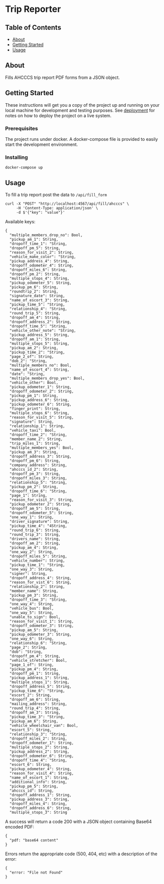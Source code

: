 # Trip Reporter

## Table of Contents

- [About](#about)
- [Getting Started](#getting_started)
- [Usage](#usage)

## About <a name = "about"></a>

Fills AHCCCS trip report PDF forms from a JSON object. 

## Getting Started <a name = "getting_started"></a>

These instructions will get you a copy of the project up and running on your local machine for development and testing purposes. See [deployment](#deployment) for notes on how to deploy the project on a live system.

### Prerequisites

The project runs under docker. A docker-compose file is provided to easily start the development environment. 

### Installing

```
docker-compose up
```

## Usage <a name = "usage"></a>

To fill a trip report post the data to `/api/fill_form`

```
curl -X "POST" "http://localhost:4567/api/fill/ahcccs" \
     -H 'Content-Type: application/json' \
     -d $'{"key": "value"}'
```

Available keys: 

```
{
  "multiple_members_drop_no": Bool,
  "pickup_am_1": String,
  "dropoff_time_1": "String,
  "dropoff_pm_5": String,
  "reason_for_visit_2": String,
  "vehicle_make_color": "String,
  "pickup_address_4": String,
  "dropoff_odometer_4": String,
  "dropoff_miles_6": String,
  "dropoff_pm_2": String,
  "multiple_stops_4": String,
  "pickup_odometer_5": String,
  "pickup_pm_6": String,
  "roundtrip_2": String,
  "signature_date": String,
  "name_of_escort_3": String,
  "pickup_time_5": "String,
  "relationship_4": "String,
  "round_trip_5": String,
  "dropoff_am_4": String,
  "dropoff_address_2": String,
  "dropoff_time_5": "String,
  "vehicle_other_note": "String,
  "pickup_address_5": String,
  "dropoff_am_1": String,
  "multiple_stops_5": String,
  "pickup_am_2": String,
  "pickup_time_2": "String,
  "page_2_of": String,
  "dob_2": "String,
  "multiple_members_no": Bool,
  "name_of_escort_4": String,
  "date": "String,
  "multiple_members_drop_yes": Bool,
  "vehicle_other": Bool,
  "pickup_odometer_1": String,
  "dropoff_odometer_2": String,
  "pickup_pm_1": String,
  "pickup_address_6": String,
  "pickup_odometer_6": String,
  "finger_print": String,
  "multiple_stops_6": String,
  "reason_for_visit_5": String,
  "signature": String,
  "relationship_1": String,
  "vehicle_taxi": Bool,
  "dropoff_time_2": "String,
  "member_name_2": String,
  "trip_miles_1": String,
  "multiple_members_yes": Bool,
  "pickup_am_3": String,
  "dropoff_address_3": String,
  "dropoff_pm_6": String,
  "company_address": String,
  "ahcccs_id_2": String,
  "dropoff_pm_3": String,
  "dropoff_miles_3": String,
  "relationship_5": "String,
  "pickup_pm_2": String,
  "dropoff_time_6": "String,
  "page_1": String,
  "reason_for_visit_3": String,
  "pickup_odometer_2": String,
  "dropoff_am_5": String,
  "dropoff_odometer_5": String,
  "one_way_1": String,
  "driver_signature": String,
  "pickup_time_4": "4String,
  "round_trip_6": String,
  "round_trip_3": String,
  "drivers_name": String,
  "dropoff_am_2": String,
  "pickup_am_4": String,
  "one_way_2": String,
  "dropoff_miles_5": String,
  "vehicle_number": String,
  "pickup_time_1": "String,
  "one_way_3": String,
  "signer": String,
  "dropoff_address_4": String,
  "reason_for_vist_6": String,
  "relationship_2": String,
  "member_name": String,
  "pickup_pm_3": String,
  "dropoff_time_3": "String,
  "one_way_4": String,
  "vehicle_bus": Bool,
  "one_way_5": String,
  "unable_to_sign": Bool,
  "reason_for_visit_1": String,
  "dropoff_odometer_3": String,
  "pickup_am_5": String,
  "pickup_odometer_3": String,
  "one_way_6": String,
  "relationship_6": "String,
  "page_2": String,
  "dob": "String,
  "dropoff_pm_4": String,
  "vehicle_stretcher": Bool,
  "page_1_of": String,
  "pickup_pm_4": String,
  "dropoff_pm_1": String,
  "pickup_address_1": String,
  "multiple_stops_1": String,
  "dropoff_address_5": String,
  "pickup_time_6": "String,
  "escort_2": String,
  "dropoff_am_6": String,
  "mailing_address": String,
  "round_trip_4": String,
  "dropoff_am_3": String,
  "pickup_time_3": "String,
  "pickup_am_6": String,
  "vehicle_wheelchair_van": Bool,
  "escort_5": String,
  "relationship_3": "String,
  "dropoff_miles_2": String,
  "dropoff_odometer_1": String,
  "multiple_stops_2": String,
  "pickup_address_2": String,
  "dropoff_odometer_6": String,
  "dropoff_time_4": "String,
  "escort_6": String,
  "pickup_odometer_4": String,
  "reason_for_visit_4": String,
  "name_of_escort_1": String,
  "additional_info": String,
  "pickup_pm_5": String,
  "ahcccs_id": String,
  "dropoff_address_1": String,
  "pickup_address_3": String,
  "dropoff_miles_4": String,
  "dropoff_address_6": String,
  "multiple_stops_3": String
```

A success will return a code 200 with a JSON object containing Base64 encoded PDF:

```
{
  "pdf: "base64 content"
}
```

Errors return the appropriate code (500, 404, etc) with a description of the error:
```
{
  "error: "File not Found"
}
```